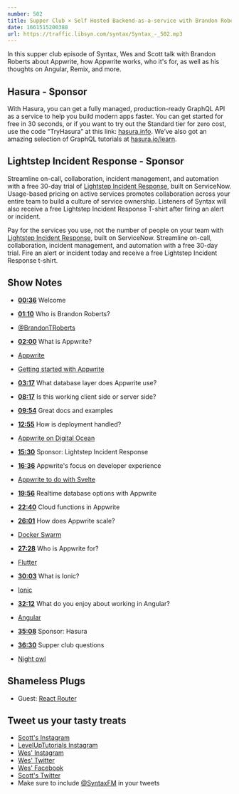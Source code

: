 ```yaml
---
number: 502
title: Supper Club × Self Hosted Backend-as-a-service with Brandon Roberts
date: 1661515200388
url: https://traffic.libsyn.com/syntax/Syntax_-_502.mp3
---
```


In this supper club episode of Syntax, Wes and Scott talk with Brandon Roberts about Appwrite, how Appwrite works, who it's for, as well as his thoughts on Angular, Remix, and more.

## Hasura - Sponsor

With Hasura, you can get a fully managed, production-ready GraphQL API as a service to help you build modern apps faster. You can get started for free in 30 seconds, or if you want to try out the Standard tier for zero cost, use the code “TryHasura” at this link: [hasura.info](https://hasura.info/freetrial). We’ve also got an amazing selection of GraphQL tutorials at [hasura.io/learn](https://hasura.io/learn).

## Lightstep Incident Response  - Sponsor

Streamline on-call, collaboration, incident management, and automation with a free 30-day trial of [Lightstep Incident Response](http://lightstep.com/syntax), built on ServiceNow. Usage-based pricing on active services promotes collaboration across your entire team to build a culture of service ownership. Listeners of Syntax will also receive a free Lightstep Incident Response T-shirt after firing an alert or incident.

Pay for the services you use, not the number of people on your team with [Lightstep Incident Response](http://lightstep.com/syntax), built on ServiceNow. Streamline on-call, collaboration, incident management, and automation with a free 30-day trial. Fire an alert or incident today and receive a free Lightstep Incident Response t-shirt.

## Show Notes

* **[00:36](#t=00:36)** Welcome
* **[01:10](#t=01:10)** Who is Brandon Roberts?
* [@BrandonTRoberts](https://twitter.com/brandontroberts)
* **[02:00](#t=02:00)** What is Appwrite?
* [Appwrite](https://appwrite.io)
* [Getting started with Appwrite](https://appwrite.io/docs/getting-started-for-web)
* **[03:17](#t=03:17)** What database layer does Appwrite use?
* **[08:17](#t=08:17)** Is this working client side or server side?
* **[09:54](#t=09:54)** Great docs and examples
* **[12:55](#t=12:55)** How is deployment handled?
* [Appwrite on Digital Ocean](https://marketplace.digitalocean.com/apps/appwrite)
* **[15:30](#t=15:30)** Sponsor: Lightstep Incident Response
* **[16:36](#t=16:36)** Appwrite's focus on developer experience
* [Appwrite to do with Svelte](https://appwrite-todo-with-svelte.vercel.app/)

* **[19:56](#t=19:56)** Realtime database options with Appwrite
* **[22:40](#t=22:40)** Cloud functions in Appwrite
* **[26:01](#t=26:01)** How does Appwrite scale?
* [Docker Swarm](https://docs.docker.com/engine/swarm/)
* **[27:28](#t=27:28)** Who is Appwrite for?
* [Flutter](https://flutter.dev)
* **[30:03](#t=30:03)** What is Ionic?
* [Ionic](https://ionic.io)
* **[32:12](#t=32:12)** What do you enjoy about working in Angular?
* [Angular](https://angular.io)
* **[35:08](#t=35:08)** Sponsor: Hasura
* **[36:30](#t=36:30)** Supper club questions
* [Night owl](https://marketplace.visualstudio.com/items?itemName=sdras.night-owl)

## Shameless Plugs

* Guest: [React Router](https://reactrouter.com)

## Tweet us your tasty treats

* [Scott's Instagram](https://www.instagram.com/stolinski/)
* [LevelUpTutorials Instagram](https://www.instagram.com/LevelUpTutorials/)
* [Wes' Instagram](https://www.instagram.com/wesbos/)
* [Wes' Twitter](https://twitter.com/wesbos)
* [Wes' Facebook](https://www.facebook.com/wesbos.developer)
* [Scott's Twitter](https://twitter.com/stolinski)
* Make sure to include [@SyntaxFM](https://twitter.com/SyntaxFM) in your tweets
